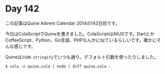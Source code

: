 # Day 142

この記事はQuine Advent Calendar 2014の142日目です。

今日はColaScriptでQuineを書きました。ColaScriptはAltJSです。DartとかCoffeeScript、Python、Go言語、PHPなんかに似ているらしいです。確かにそんな感じです。

Quineは`JSON.stringify`でいつも通り。デフォルト引数を使ったりしました。

```console
$ cola -n quine.cola | node | diff quine.cola -
```
